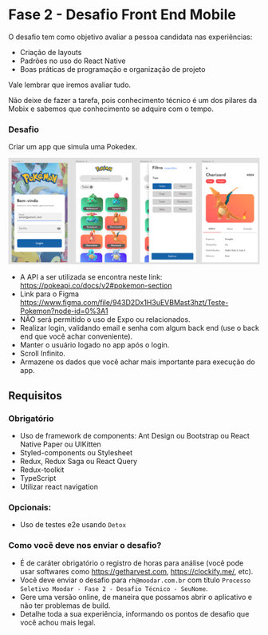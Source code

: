 # Fase 2 - Desafio Front End Mobile

O desafio tem como objetivo avaliar a pessoa candidata nas experiências: 
* Criação de layouts
* Padrões no uso do React Native
* Boas práticas de programação e organização de projeto

Vale lembrar que iremos avaliar tudo. 

Não deixe de fazer a tarefa, pois conhecimento técnico é um dos pilares da Mobix e sabemos que conhecimento se adquire com o tempo.

### Desafio

Criar um app que simula uma Pokedex.

![Mobix](./app_desafio.png)

* A API a ser utilizada se encontra neste link: https://pokeapi.co/docs/v2#pokemon-section
* Link para o Figma https://www.figma.com/file/943D2Dx1H3uEVBMast3hzt/Teste-Pokemon?node-id=0%3A1
* NÃO será permitido o uso de Expo ou relacionados.
* Realizar login, validando email e senha com algum back end (use o back end que você achar conveniente).
* Manter o usuário logado no app após o login.
* Scroll Infinito.
* Armazene os dados que você achar mais importante para execução do app.

## Requisitos

### Obrigatório
- Uso de framework de components: Ant Design ou Bootstrap ou React Native Paper ou UIKitten
- Styled-components ou Stylesheet
- Redux, Redux Saga ou React Query
- Redux-toolkit
- TypeScript
- Utilizar react navigation

### Opcionais:
- Uso de testes e2e usando `Detox`

### Como você deve nos enviar o desafio?
- É de caráter obrigatório o registro de horas para análise (você pode usar softwares como https://getharvest.com, https://clockify.me/, etc).
- Você deve enviar o desafio para `rh@moodar.com.br` com título `Processo Seletivo Moodar - Fase 2 - Desafio Técnico - SeuNome`.
- Gere uma versão online, de maneira que possamos abrir o aplicativo e não ter problemas de build.
- Detalhe toda a sua experiência, informando os pontos de desafio que você achou mais legal.
